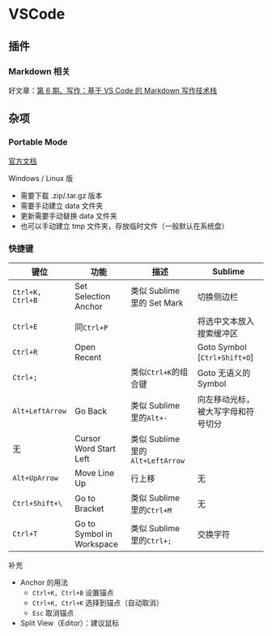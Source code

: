 # VSCode


## 插件
### Markdown 相关
好文章：[第 6 期、写作：基于 VS Code 的 Markdown 写作技术栈](https://blog.orangex4.cool/post/lesson-zero-6/)

## 杂项
### Portable Mode
[官方文档](https://code.visualstudio.com/docs/editor/portable)

Windows / Linux 版
* 需要下载 .zip/.tar.gz 版本
* 需要手动建立 data 文件夹
* 更新需要手动替换 data 文件夹
* 也可以手动建立 tmp 文件夹，存放临时文件（一般默认在系统盘）

### 快捷键
| 键位             | 功能                      | 描述                             | Sublime                            |
| ---------------- | ------------------------- | -------------------------------- | ---------------------------------- |
| `Ctrl+K, Ctrl+B` | Set Selection Anchor      | 类似 Sublime 里的 Set Mark       | 切换侧边栏                         |
| `Ctrl+E`         | 同`Ctrl+P`                |                                  | 将选中文本放入搜索缓冲区           |
| `Ctrl+R`         | Open Recent               |                                  | Goto Symbol [`Ctrl+Shift+O`]       |
| `Ctrl+;`         |                           | 类似`Ctrl+K`的组合键             | Goto 无语义的 Symbol               |
| `Alt+LeftArrow`  | Go Back                   | 类似 Sublime 里的`Alt+-`         | 向左移动光标，被大写字母和符号切分 |
| 无               | Cursor Word Start Left    | 类似 Sublime 里的`Alt+LeftArrow` |                                    |
| `Alt+UpArrow`    | Move Line Up              | 行上移                           | 无                                 |
| `Ctrl+Shift+\`   | Go to Bracket             | 类似 Sublime 里的`Ctrl+M`        | 无                                 |
| `Ctrl+T`         | Go to Symbol in Workspace | 类似 Sublime 里的`Ctrl+;`        | 交换字符                           |

补充
* Anchor 的用法
  - `Ctrl+K, Ctrl+B` 设置锚点
  - `Ctrl+K, Ctrl+K` 选择到锚点（自动取消）
  - `Esc` 取消锚点
* Split View（Editor）：建议鼠标
